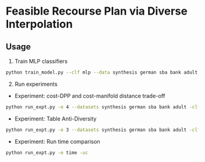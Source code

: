 # Feasible Recourse Plan via Diverse Interpolation


## Usage

1. Train MLP classifiers

```sh
python train_model.py --clf mlp --data synthesis german sba bank adult --num-proc 16
```

2. Run experiments

* Experiment: cost-DPP and cost-manifold distance trade-off

```sh
python run_expt.py -e 4 --datasets synthesis german sba bank adult -clf mlp --methods frpd_quad frpd_quad_dp frpd_dpp_gr frpd_dpp_ls dice -uc
```

* Experiment: Table Anti-Diversity

```sh
python run_expt.py -e 3 --datasets synthesis german sba bank adult -clf mlp --methods frpd_quad frpd_quad_dp frpd_dpp_gr frpd_dpp_ls dice -uc
```

* Experiment: Run time comparison

```sh
python run_expt.py -e time -uc
```
